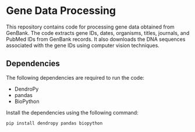 # Gene Data Processing

This repository contains code for processing gene data obtained from GenBank. The code extracts gene IDs, dates, organisms, titles, journals, and PubMed IDs from GenBank records. It also downloads the DNA sequences associated with the gene IDs using computer vision techniques.

## Dependencies

The following dependencies are required to run the code:

- DendroPy
- pandas
- BioPython

Install the dependencies using the following command:

```bash
pip install dendropy pandas biopython

